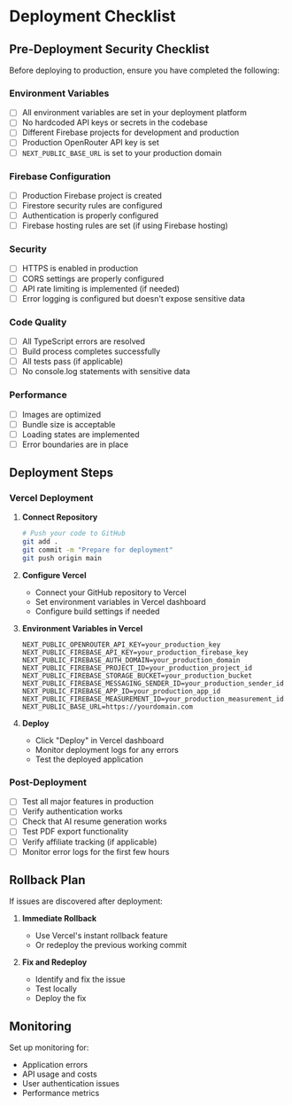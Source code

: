 # Deployment Checklist

## Pre-Deployment Security Checklist

Before deploying to production, ensure you have completed the following:

### Environment Variables
- [ ] All environment variables are set in your deployment platform
- [ ] No hardcoded API keys or secrets in the codebase
- [ ] Different Firebase projects for development and production
- [ ] Production OpenRouter API key is set
- [ ] `NEXT_PUBLIC_BASE_URL` is set to your production domain

### Firebase Configuration
- [ ] Production Firebase project is created
- [ ] Firestore security rules are configured
- [ ] Authentication is properly configured
- [ ] Firebase hosting rules are set (if using Firebase hosting)

### Security
- [ ] HTTPS is enabled in production
- [ ] CORS settings are properly configured
- [ ] API rate limiting is implemented (if needed)
- [ ] Error logging is configured but doesn't expose sensitive data

### Code Quality
- [ ] All TypeScript errors are resolved
- [ ] Build process completes successfully
- [ ] All tests pass (if applicable)
- [ ] No console.log statements with sensitive data

### Performance
- [ ] Images are optimized
- [ ] Bundle size is acceptable
- [ ] Loading states are implemented
- [ ] Error boundaries are in place

## Deployment Steps

### Vercel Deployment

1. **Connect Repository**
   ```bash
   # Push your code to GitHub
   git add .
   git commit -m "Prepare for deployment"
   git push origin main
   ```

2. **Configure Vercel**
   - Connect your GitHub repository to Vercel
   - Set environment variables in Vercel dashboard
   - Configure build settings if needed

3. **Environment Variables in Vercel**
   ```
   NEXT_PUBLIC_OPENROUTER_API_KEY=your_production_key
   NEXT_PUBLIC_FIREBASE_API_KEY=your_production_firebase_key
   NEXT_PUBLIC_FIREBASE_AUTH_DOMAIN=your_production_domain
   NEXT_PUBLIC_FIREBASE_PROJECT_ID=your_production_project_id
   NEXT_PUBLIC_FIREBASE_STORAGE_BUCKET=your_production_bucket
   NEXT_PUBLIC_FIREBASE_MESSAGING_SENDER_ID=your_production_sender_id
   NEXT_PUBLIC_FIREBASE_APP_ID=your_production_app_id
   NEXT_PUBLIC_FIREBASE_MEASUREMENT_ID=your_production_measurement_id
   NEXT_PUBLIC_BASE_URL=https://yourdomain.com
   ```

4. **Deploy**
   - Click "Deploy" in Vercel dashboard
   - Monitor deployment logs for any errors
   - Test the deployed application

### Post-Deployment

- [ ] Test all major features in production
- [ ] Verify authentication works
- [ ] Check that AI resume generation works
- [ ] Test PDF export functionality
- [ ] Verify affiliate tracking (if applicable)
- [ ] Monitor error logs for the first few hours

## Rollback Plan

If issues are discovered after deployment:

1. **Immediate Rollback**
   - Use Vercel's instant rollback feature
   - Or redeploy the previous working commit

2. **Fix and Redeploy**
   - Identify and fix the issue
   - Test locally
   - Deploy the fix

## Monitoring

Set up monitoring for:
- Application errors
- API usage and costs
- User authentication issues
- Performance metrics